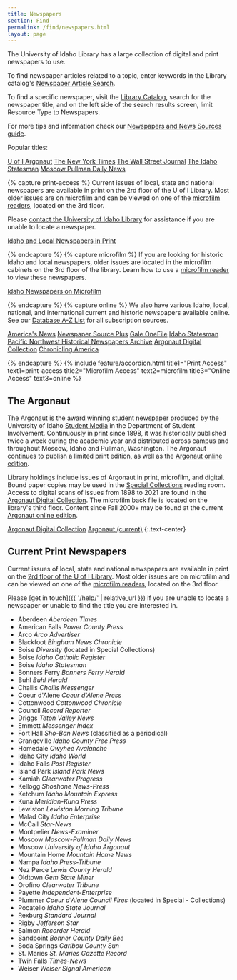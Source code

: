 ```yaml
---
title: Newspapers
section: Find
permalink: /find/newspapers.html
layout: page
---
```


The University of Idaho Library has a large collection of digital and print newspapers to use.

To find newspaper articles related to a topic, enter keywords in the Library catalog's <a href="https://alliance-uidaho.primo.exlibrisgroup.com/discovery/npsearch?vid=01ALLIANCE_UID:UID&lang=en">Newspaper Article Search</a>.

To find a specific newspaper, visit the <a href="https://alliance-uidaho.primo.exlibrisgroup.com/discovery/search?vid=01ALLIANCE_UID:UID" >Library Catalog</a>, search for the newspaper title, and on the left side of the search results screen, limit Resource Type to Newspapers.

For more tips and information check our <a href="https://libguides.uidaho.edu/newspapers">Newspapers and News Sources guide</a>.

Popular titles:

<a class="btn btn-outline-pride-gold btn-sm m-1" href="http://www.uiargonaut.com">U of I Argonaut</a>
<a class="btn btn-outline-pride-gold btn-sm m-1" href="https://libguides.uidaho.edu/nytimes">The New York Times</a>
<a class="btn btn-outline-pride-gold btn-sm m-1" href="https://www.proquest.com/publication/10482/citation/A6DF155C1C2F4C02PQ/">The Wall Street Journal</a>
<a class="btn btn-outline-pride-gold btn-sm m-1" href="https://alliance-uidaho.primo.exlibrisgroup.com/discovery/fulldisplay?context=L&vid=01ALLIANCE_UID:UID&search_scope=DN_and_CI&tab=Everything&docid=alma996086888001851">The Idaho Statesman</a>
<a class="btn btn-outline-pride-gold btn-sm m-1" href="https://alliance-uidaho.primo.exlibrisgroup.com/discovery/fulldisplay?context=L&vid=01ALLIANCE_UID:UID&search_scope=DN_and_CI&tab=Everything&docid=alma996116486601851">Moscow Pullman Daily News</a>

{% capture print-access %}
Current issues of local, state and national newspapers are available in print on the 2rd floor of the U of I Library. Most older issues are on microfilm and can be viewed on one of the <a href="https://libguides.uidaho.edu/c.php?g=363251&amp;p=2453687" >microfilm readers</a>, located on the 3rd floor.

Please <a href="{{ '/help/' | relative_url }}" >contact the University of Idaho Library</a> for assistance if you are unable to locate a newspaper.

<a href="#current-print-newspapers" class="btn btn-secondary my-2" >Idaho and Local Newspapers in Print</a>

{% endcapture %}
{% capture microfilm %}
If you are looking for historic Idaho and local newspapers, older issues are located in the microfilm cabinets on the 3rd floor of the library. Learn how to use a <a href="https://libguides.uidaho.edu/c.php?g=363251&amp;p=2453687" >microfilm reader</a> to view these newspapers.

<a href="microfilm.html" class="btn btn-secondary my-2" >Idaho Newspapers on Microfilm</a>

{% endcapture %}
{% capture online %}
We also have various Idaho, local, national, and international current and historic newspapers available online. See our <a href="https://libguides.uidaho.edu/az/databases?q=newspapers">Database  A-Z List</a> for all subscription sources.

<a href="https://uidaho.idm.oclc.org/login?url=https://infoweb.newsbank.com/resources/?p=AMNEWS" class="btn btn-outline-pride-gold my-2" >America's News</a>
<a href="https://uidaho.idm.oclc.org/login?url=https://search.ebscohost.com/login.asp?profile=ehost&defaultdb=n5h" class="btn btn-outline-pride-gold my-2" >Newspaper Source Plus</a>
<a href="https://uidaho.idm.oclc.org/login?url=https://infotrac.galegroup.com/itweb/mosc00780?db=stnd" class="btn btn-outline-pride-gold my-2" >Gale OneFile</a>
<a href="https://uidaho.idm.oclc.org/login?url=https://infoweb.newsbank.com/resources/search/nb?p=AMNEWS&t=favorite%3AIDAHO%21Idaho%20Statesman%2C%20The" class="btn btn-outline-pride-gold my-2" >Idaho Statesman</a>
<a href="https://uidaho.idm.oclc.org/login?url=https://infoweb.newsbank.com/?db=EANX" class="btn btn-outline-pride-gold my-2" >Pacific Northwest Historical Newspapers Archive</a>
<a href="https://www.lib.uidaho.edu/digital/argonaut/index.html" class="btn btn-outline-pride-gold my-2" >Argonaut Digital Collection</a>
<a href="https://chroniclingamerica.loc.gov" class="btn btn-outline-pride-gold my-2" >Chronicling America</a>

{% endcapture %}
{% include feature/accordion.html title1="Print Access" text1=print-access title2="Microfilm Access" text2=microfilm title3="Online Access" text3=online %}

## The Argonaut

The Argonaut is the award winning student newspaper produced by the University of Idaho <a href="https://www.uidaho.edu/student-life/get-involved/student-media" >Student Media</a> in the Department of Student Involvement. Continuously in print since 1898, it was historically published twice a week during the academic year and distributed across campus and throughout Moscow, Idaho and Pullman, Washington. The Argonaut continues to publish a limited print edition, as well as the <a href="https://www.uiargonaut.com/">Argonaut online edition</a>.

Library holdings include issues of Argonaut in print, microfilm, and digital. Bound paper copies may be used in the <a href="{{ '/special-collections/index.html' | relative_url }}">Special Collections</a> reading room. Access to digital scans of issues from 1898 to 2021 are found in the <a href="https://www.lib.uidaho.edu/digital/argonaut/">Argonaut Digital Collection</a>. The microfilm back file is located on the library's third floor. Content since Fall 2000+ may be found at the current <a href="https://www.uiargonaut.com/">Argonaut online edition</a>.

<a href="https://www.lib.uidaho.edu/digital/argonaut/" class="m-1 btn btn-outline-pride-gold">Argonaut Digital Collection</a>
<a href="https://www.uiargonaut.com/" class="m-1 btn btn-outline-pride-gold">Argonaut (current)</a>
{:.text-center}

## Current Print Newspapers

Current issues of local, state and national newspapers are available in print on the [2rd floor of the U of I Library](/about/maps.html#second-floor). 
Most older issues are on microfilm and can be viewed on one of the [microfilm readers](https://libguides.uidaho.edu/c.php?g=363251&p=2453687), located on the 3rd floor.

Please [get in touch]({{ '/help/' | relative_url }}) if you are unable to locate a newspaper or unable to find the title you are interested in.

- Aberdeen _Aberdeen Times_
- American Falls _Power County Press_
- Arco _Arco Advertiser_
- Blackfoot _Bingham News Chronicle_
- Boise _Diversity_ (located in Special Collections)
- Boise _Idaho Catholic Register_
- Boise _Idaho Statesman_
- Bonners Ferry _Bonners Ferry Herald_
- Buhl _Buhl Herald_
- Challis _Challis Messenger_
- Coeur d'Alene _Coeur d'Alene Press_
- Cottonwood _Cottonwood Chronicle_
- Council _Record Reporter_
- Driggs _Teton Valley News_
- Emmett _Messenger Index_
- Fort Hall _Sho-Ban News_ (classified as a periodical)
- Grangeville _Idaho County Free Press_
- Homedale _Owyhee Avalanche_
- Idaho City _Idaho World_
- Idaho Falls _Post Register_
- Island Park _Island Park News_
- Kamiah _Clearwater Progress_
- Kellogg _Shoshone News-Press_
- Ketchum _Idaho Mountain Express_
- Kuna _Meridian-Kuna Press_
- Lewiston _Lewiston Morning Tribune_
- Malad City _Idaho Enterprise_
- McCall _Star-News_
- Montpelier _News-Examiner_
- Moscow _Moscow-Pullman Daily News_
- Moscow _University of Idaho Argonaut_
- Mountain Home _Mountain Home News_
- Nampa _Idaho Press-Tribune_
- Nez Perce _Lewis County Herald_
- Oldtown _Gem State Miner_
- Orofino _Clearwater Tribune_
- Payette _Independent-Enterprise_
- Plummer _Coeur d'Alene Council Fires_ (located in Special - Collections)
- Pocatello _Idaho State Journal_
- Rexburg _Standard Journal_
- Rigby _Jefferson Star_
- Salmon _Recorder Herald_
- Sandpoint _Bonner County Daily Bee_
- Soda Springs _Caribou County Sun_
- St. Maries _St. Maries Gazette Record_
- Twin Falls _Times-News_
- Weiser _Weiser Signal American_
